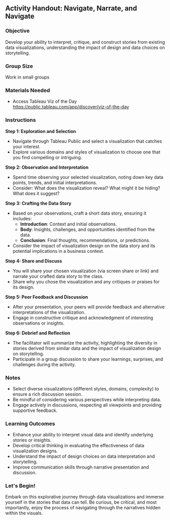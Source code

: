 ## **Activity Handout: Navigate, Narrate, and Navigate**

### Objective

Develop your ability to interpret, critique, and construct stories from existing data visualizations, understanding the impact of design and data choices on storytelling.

### Group Size

Work in small groups

### Materials Needed

- Access Tableau Viz of the Day https://public.tableau.com/app/discover/viz-of-the-day


### Instructions

**Step 1: Exploration and Selection**

- Navigate through Tableau Public and select a visualization that catches your interest.
- Explore various domains and styles of visualization to choose one that you find compelling or intriguing.

**Step 2: Observation and Interpretation**

- Spend time observing your selected visualization, noting down key data points, trends, and initial interpretations.
- Consider: What does the visualization reveal? What might it be hiding? What does it suggest?

**Step 3: Crafting the Data Story**

- Based on your observations, craft a short data story, ensuring it includes:
  - **Introduction**: Context and initial observations.
  - **Body**: Insights, challenges, and opportunities identified from the data.
  - **Conclusion**: Final thoughts, recommendations, or predictions.
- Consider the impact of visualization design on the data story and its potential implications in a business context.

**Step 4: Share and Discuss**

- You will share your chosen visualization (via screen share or link) and narrate your crafted data story to the class.
- Share why you chose the visualization and any critiques or praises for its design.

**Step 5: Peer Feedback and Discussion**

- After your presentation, your peers will provide feedback and alternative interpretations of the visualization.
- Engage in constructive critique and acknowledgment of interesting observations or insights.

**Step 6: Debrief and Reflection**

- The facilitator will summarize the activity, highlighting the diversity in stories derived from similar data and the impact of visualization design on storytelling.
- Participate in a group discussion to share your learnings, surprises, and challenges during the activity.

### Notes

- Select diverse visualizations (different styles, domains, complexity) to ensure a rich discussion session.
- Be mindful of considering various perspectives while interpreting data.
- Engage actively in discussions, respecting all viewpoints and providing supportive feedback.

### Learning Outcomes

- Enhance your ability to interpret visual data and identify underlying stories or insights.
- Develop critical thinking in evaluating the effectiveness of data visualization designs.
- Understand the impact of design choices on data interpretation and storytelling.
- Improve communication skills through narrative presentation and discussion.

### Let's Begin!

Embark on this explorative journey through data visualizations and immerse yourself in the stories that data can tell. Be curious, be critical, and most importantly, enjoy the process of navigating through the narratives hidden within the visuals.
